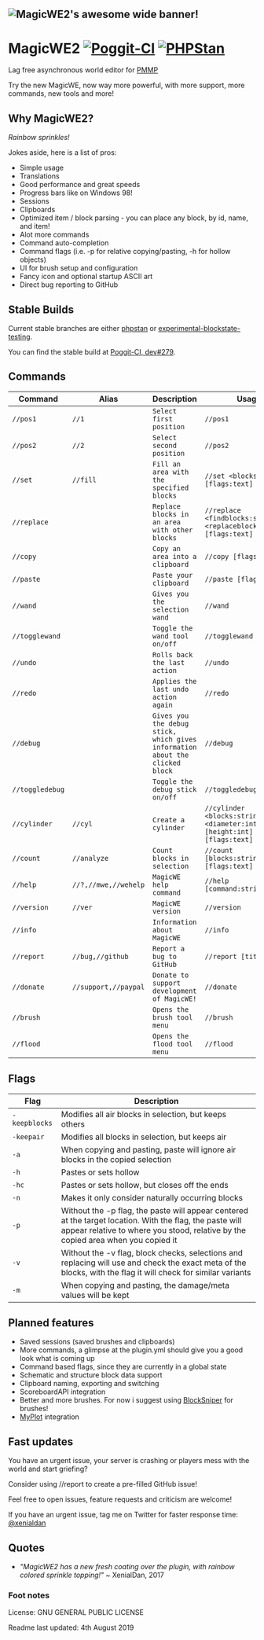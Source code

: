![MagicWE2's awesome wide banner!](https://github.com/thebigsmileXD/MagicWE2/blob/master/resources/magicwe_icon_wide.png)
---
# MagicWE2 [![Poggit-CI](https://poggit.pmmp.io/ci.badge/thebigsmileXD/MagicWE2/MagicWE2/master)](https://poggit.pmmp.io/ci/thebigsmileXD/MagicWE2) [![PHPStan](https://github.com/thebigsmileXD/MagicWE2/workflows/PHPStan/badge.svg)](https://github.com/thebigsmileXD/MagicWE2/actions?query=workflow%3APHPStan)
Lag free asynchronous world editor for [PMMP](https://github.com/pmmp/PocketMine-MP)

Try the new MagicWE, now way more powerful, with more support, more commands, new tools and more!

<!--[![Poggit-CI](https://poggit.pmmp.io/shield.state/MagicWE2)](https://poggit.pmmp.io/p/MagicWE2)-->
<!--[![Poggit-CI](https://poggit.pmmp.io/shield.api/MagicWE2)](https://poggit.pmmp.io/p/MagicWE2)-->
## Why MagicWE2?
_Rainbow sprinkles!_

Jokes aside, here is a list of pros:

- Simple usage
- Translations
- Good performance and great speeds
- Progress bars like on Windows 98!
- Sessions
- Clipboards
- Optimized item / block parsing - you can place any block, by id, name, and item!
- Alot more commands
- Command auto-completion
- Command flags (i.e. -p for relative copying/pasting, -h for hollow objects)
- UI for brush setup and configuration
- Fancy icon and optional startup ASCII art
- Direct bug reporting to GitHub
<!-- 
- schematic support
- MyPlot support
-->

## Stable Builds
Current stable branches are either [phpstan](https://github.com/thebigsmileXD/MagicWE2/tree/phpstan) or [experimental-blockstate-testing](https://github.com/thebigsmileXD/MagicWE2/tree/experimental-blockstate-testing).

You can find the stable build at [Poggit-CI, dev#279](https://poggit.pmmp.io/ci/thebigsmileXD/MagicWE2/~/dev:279).

## Commands
| Command | Alias | Description | Usage |
| --- | --- | --- | --- |
| `//pos1` | `//1` | `Select first position` | `//pos1` |
| `//pos2` | `//2` | `Select second position` | `//pos2` |
| `//set` | `//fill` | `Fill an area with the specified blocks` | `//set <blocks:string> [flags:text]` |
| `//replace` | | `Replace blocks in an area with other blocks` | `//replace <findblocks:string> <replaceblocks:string> [flags:text]` |
| `//copy` | | `Copy an area into a clipboard` | `//copy [flags:text]` |
| `//paste` |  | `Paste your clipboard` | `//paste [flags:text]` |
| `//wand` |  | `Gives you the selection wand` | `//wand` |
| `//togglewand` |  | `Toggle the wand tool on/off` | `//togglewand` |
| `//undo` |  | `Rolls back the last action` | `//undo` |
| `//redo` |  | `Applies the last undo action again` | `//redo` |
| `//debug` |  | `Gives you the debug stick, which gives information about the clicked block` | `//debug` |
| `//toggledebug` |  | `Toggle the debug stick on/off` | `//toggledebug` |
| `//cylinder` | `//cyl` | `Create a cylinder` | `//cylinder <blocks:string> <diameter:int> [height:int] [flags:text]` |
| `//count` | `//analyze` | `Count blocks in selection` | `//count [blocks:string] [flags:text]` |
| `//help` | `//?,//mwe,//wehelp` | `MagicWE help command` | `//help [command:string]` |
| `//version` | `//ver` | `MagicWE version` | `//version` |
| `//info` |  | `Information about MagicWE` | `//info` |
| `//report` | `//bug,//github` | `Report a bug to GitHub` | `//report [title:text]` |
| `//donate` | `//support,//paypal` | `Donate to support development of MagicWE!` | `//donate` |
| `//brush` |  | `Opens the brush tool menu` | `//brush` |
| `//flood` |  | `Opens the flood tool menu` | `//flood` |

## Flags
| Flag | Description |
| --- | --- |
| `-keepblocks` | Modifies all air blocks in selection, but keeps others |
| `-keepair` | Modifies all blocks in selection, but keeps air |
| `-a` | When copying and pasting, paste will ignore air blocks in the copied selection |
| `-h` | Pastes or sets hollow |
| `-hc` | Pastes or sets hollow, but closes off the ends |
| `-n` | Makes it only consider naturally occurring blocks |
| `-p` | Without the -p flag, the paste will appear centered at the target location. With the flag, the paste will appear relative to where you stood, relative by the copied area when you copied it |
| `-v` | Without the -v flag, block checks, selections and replacing will use and check the exact meta of the blocks, with the flag it will check for similar variants |
| `-m` | When copying and pasting, the damage/meta values will be kept |

## Planned features
- Saved sessions (saved brushes and clipboards)
- More commands, a glimpse at the plugin.yml should give you a good look what is coming up
- Command based flags, since they are currently in a global state
- Schematic and structure block data support
- Clipboard naming, exporting and switching
- ScoreboardAPI integration
- Better and more brushes. For now i suggest using [BlockSniper](https://github.com/BlockHorizons/BlockSniper) for brushes!
- [MyPlot](https://github.com/jasonwynn10/MyPlot) integration

## Fast updates
You have an urgent issue, your server is crashing or players mess with the world and start griefing?

Consider using //report to create a pre-filled GitHub issue!

Feel free to open issues, feature requests and criticism are welcome!

If you have an urgent issue, tag me on Twitter for faster response time: [@xenialdan](https://twitter.com/xenialdan)

## Quotes
- _"MagicWE2 has a new fresh coating over the plugin, with rainbow colored sprinkle topping!"_ ~ XenialDan, 2017

### Foot notes
License: GNU GENERAL PUBLIC LICENSE

Readme last updated: 4th August 2019
